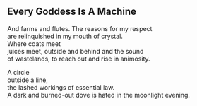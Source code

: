 Every Goddess Is A Machine
--------------------------
And farms and flutes. The reasons for my respect  
are relinquished in my mouth of crystal.  
Where coats meet  
juices meet, outside and behind and the sound  
of wastelands, to reach out and rise in animosity.  
  
A circle  
outside a line,  
the lashed workings of essential law.  
A dark and burned-out dove is hated in the moonlight evening.  
